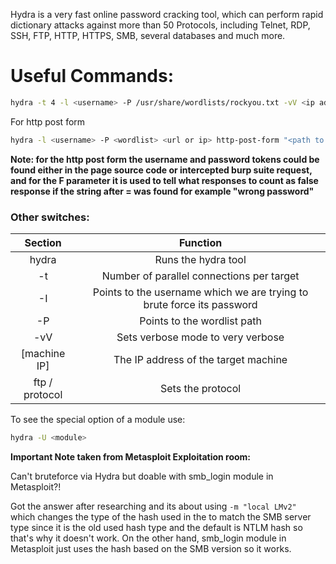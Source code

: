 
Hydra is a very fast online password cracking tool, which can perform rapid dictionary attacks against more than 50 Protocols, including Telnet, RDP, SSH, FTP, HTTP, HTTPS, SMB, several databases and much more.

# Useful Commands:

```bash
hydra -t 4 -l <username> -P /usr/share/wordlists/rockyou.txt -vV <ip address> <protocol>
```

For http post form

```bash
hydra -l <username> -P <wordlist> <url or ip> http-post-form "<path to page in this style /x/y/z.php>:<username>=^USER^&<password>=^PASS^:F=<wrong password>"
```

**Note: for the http post form the username and password tokens could be found either in the page source code or intercepted burp suite request, and for the F parameter it is used to tell what responses to count as false response if the string after = was found for example "wrong password"**
### Other switches:

|**Section** | **Function** |  
| :-------:| :------:|
|hydra|Runs the hydra tool| 
|-t|Number of parallel connections per target|
|-I|Points to the username which we are trying to brute force its password|
|-P|Points to the wordlist path|
|-vV|Sets verbose mode to very verbose|
|[machine IP]|The IP address of the target machine|
|ftp / protocol|Sets the protocol|

To see the special option of a module use: 
```bash
hydra -U <module>
```

**Important Note taken from Metasploit Exploitation room:** 

Can't bruteforce via Hydra but doable with smb_login module in Metasploit?!

Got the answer after researching and its about using `-m "local LMv2" `  which changes the type of the hash used in the to match the SMB server type since it is the old used hash type and the default is NTLM hash so that's why it doesn't work. On the other hand, smb_login module in Metasploit just uses the hash based on the SMB version so it works.